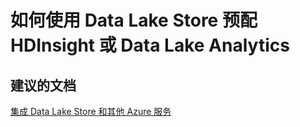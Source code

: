 <properties
    pageTitle="How do I provision HDInsight or Data Lake Analytics with Data Lake Store"
    description="如何使用 Data Lake Store 预配 HDInsight 或 Data Lake Analytics"
    service="Microsoft.DataLakeStore"
    resource="accounts"
    authors="wmeng-msft"
    displayOrder="2"
    selfHelpType="resource"
    supportTopicIds=""
    resourceTags=""
    productPesIds=""
    cloudEnvironments="public"
/>


# 如何使用 Data Lake Store 预配 HDInsight 或 Data Lake Analytics

## **建议的文档**
[集成 Data Lake Store 和其他 Azure 服务](https://azure.microsoft.com/documentation/articles/data-lake-store-integrate-with-other-services/)



<!--HONumber=Oct16_HO3-->


